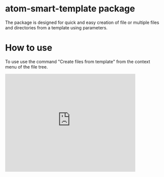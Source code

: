 # atom-smart-template package

The package is designed for quick and easy creation of file or multiple files and directories from a template using parameters.

# How to use

To use use the command "Create files from template" from the context menu of the file tree.

<iframe width="420" height="315" src="https://www.youtube.com/embed/jfm30wRNL1o" frameborder="0" allowfullscreen></iframe>
